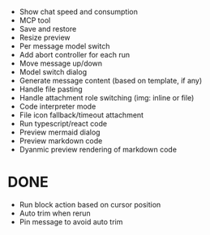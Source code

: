 - Show chat speed and consumption
- MCP tool
- Save and restore
- Resize preview
- Per message model switch
- Add abort controller for each run
- Move message up/down
- Model switch dialog
- Generate message content (based on template, if any)
- Handle file pasting
- Handle attachment role switching (img: inline or file)
- Code interpreter mode
- File icon fallback/timeout attachment
- Run typescript/react code
- Preview mermaid dialog
- Preview markdown code
- Dyanmic preview rendering of markdown code

# DONE

- Run block action based on cursor position
- Auto trim when rerun
- Pin message to avoid auto trim
